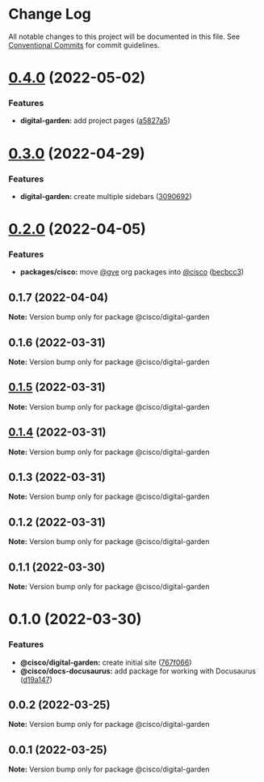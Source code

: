 # Change Log

All notable changes to this project will be documented in this file.
See [Conventional Commits](https://conventionalcommits.org) for commit guidelines.

# [0.4.0](https://github.com/CiscoDevNet/essentials/compare/@cisco/digital-garden@0.3.0...@cisco/digital-garden@0.4.0) (2022-05-02)


### Features

* **digital-garden:** add project pages ([a5827a5](https://github.com/CiscoDevNet/essentials/commit/a5827a51e9057cf7db1a5b3d0fdca98dc43c1d1a))





# [0.3.0](https://github.com/CiscoDevNet/essentials/compare/@cisco/digital-garden@0.2.0...@cisco/digital-garden@0.3.0) (2022-04-29)


### Features

* **digital-garden:** create multiple sidebars ([3090692](https://github.com/CiscoDevNet/essentials/commit/30906928dad435c3f579bb05b387d99966df5845))





# [0.2.0](https://github.com/CiscoDevNet/essentials/compare/@cisco/digital-garden@0.1.7...@cisco/digital-garden@0.2.0) (2022-04-05)


### Features

* **packages/cisco:** move [@gve](https://github.com/gve) org packages into [@cisco](https://github.com/cisco) ([becbcc3](https://github.com/CiscoDevNet/essentials/commit/becbcc3a5fe61210783eedbee73aeab874533503))





## 0.1.7 (2022-04-04)

**Note:** Version bump only for package @cisco/digital-garden





## 0.1.6 (2022-03-31)

**Note:** Version bump only for package @cisco/digital-garden





## [0.1.5](https://github.com/CiscoDevNet/essentials/compare/@cisco/digital-garden@0.1.3...@cisco/digital-garden@0.1.5) (2022-03-31)

**Note:** Version bump only for package @cisco/digital-garden





## [0.1.4](https://github.com/CiscoDevNet/essentials/compare/@cisco/digital-garden@0.1.3...@cisco/digital-garden@0.1.4) (2022-03-31)

**Note:** Version bump only for package @cisco/digital-garden





## 0.1.3 (2022-03-31)

**Note:** Version bump only for package @cisco/digital-garden





## 0.1.2 (2022-03-31)

**Note:** Version bump only for package @cisco/digital-garden





## 0.1.1 (2022-03-30)

**Note:** Version bump only for package @cisco/digital-garden





# 0.1.0 (2022-03-30)


### Features

* **@cisco/digital-garden:** create initial site ([767f066](https://github.com/CiscoDevNet/essentials/commit/767f0665c3d5e241fa8d144ab8c9d5fe15ac4d82))
* **@cisco/docs-docusaurus:** add package for working with Docusaurus ([d19a147](https://github.com/CiscoDevNet/essentials/commit/d19a1472b2dbc0f79a38d31aac9a2b2bcc8a99f1))





## 0.0.2 (2022-03-25)

**Note:** Version bump only for package @cisco/digital-garden





## 0.0.1 (2022-03-25)

**Note:** Version bump only for package @cisco/digital-garden
